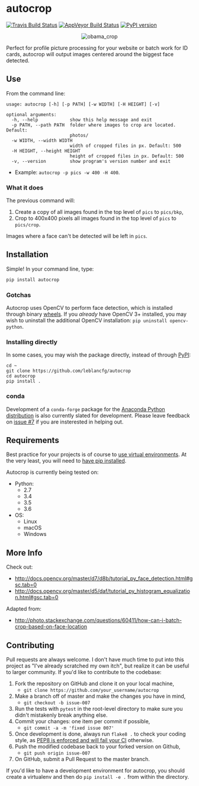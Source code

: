 # autocrop
[![Travis Build Status](https://img.shields.io/travis/leblancfg/autocrop.svg)](https://travis-ci.org/leblancfg/autocrop) [![AppVeyor Build Status](https://img.shields.io/appveyor/ci/leblancfg/autocrop.svg?label=%22Windows%22)](https://ci.appveyor.com/project/leblancfg/autocrop/branch/master) [![PyPI version](https://badge.fury.io/py/autocrop.svg)](https://badge.fury.io/py/autocrop) 

<p align="center"><img title="obama_crop" src="https://cloud.githubusercontent.com/assets/15659410/10975709/3e38de48-83b6-11e5-8885-d95da758ca17.png"></p>

Perfect for profile picture processing for your website or batch work for ID cards, autocrop will output images centered around the biggest face detected.

## Use
From the command line:

    usage: autocrop [-h] [-p PATH] [-w WIDTH] [-H HEIGHT] [-v]

    optional arguments:
      -h, --help            show this help message and exit
      -p PATH, --path PATH  folder where images to crop are located. Default:
                            photos/
      -w WIDTH, --width WIDTH
                            width of cropped files in px. Default: 500
      -H HEIGHT, --height HEIGHT
                            height of cropped files in px. Default: 500
      -v, --version         show program's version number and exit

* Example: `autocrop -p pics -w 400 -H 400`.

### What it does
The previous command will:
1. Create a copy of all images found in the top level of `pics` to `pics/bkp`,
2. Crop to 400x400 pixels all images found in the top level of `pics` to `pics/crop`.
    
Images where a face can't be detected will be left in `pics`.

## Installation
Simple! In your command line, type:

~~~python
pip install autocrop
~~~

### Gotchas
Autocrop uses OpenCV to perform face detection, which is installed through binary [wheels](http://pythonwheels.com/). If you *already* have OpenCV 3+ installed, you may wish to uninstall the additional OpenCV installation: `pip uninstall opencv-python`.

### Installing directly
In some cases, you may wish the package directly, instead of through [PyPI](https://pypi.python.org/pypi):

~~~
cd ~
git clone https://github.com/leblancfg/autocrop
cd autocrop
pip install .
~~~

### conda
Development of a `conda-forge` package for the [Anaconda Python distribution](https://www.anaconda.com/download/) is also currently slated for development. Please leave feedback on [issue #7](https://github.com/leblancfg/autocrop/issues/7) if you are insterested in helping out.

## Requirements
Best practice for your projects is of course to [use virtual environments](http://docs.python-guide.org/en/latest/dev/virtualenvs/). At the very least, you will need to [have pip installed](https://pip.pypa.io/en/stable/installing/).

Autocrop is currently being tested on:
* Python:
    - 2.7
    - 3.4
    - 3.5
    - 3.6
* OS:
    - Linux
    - macOS
    - Windows    
    
## More Info
Check out:
* http://docs.opencv.org/master/d7/d8b/tutorial_py_face_detection.html#gsc.tab=0
* http://docs.opencv.org/master/d5/daf/tutorial_py_histogram_equalization.html#gsc.tab=0

Adapted from:
* http://photo.stackexchange.com/questions/60411/how-can-i-batch-crop-based-on-face-location

## Contributing
Pull requests are always welcome. I don't have much time to put into this project as "I've already scratched my own itch", but realize it can be useful to larger community. If you'd like to contribute to the codebase:

1. Fork the repository on GitHub and clone it on your local machine,
    * `git clone https://github.com/your_username/autocrop`
2. Make a branch off of master and make the changes you have in mind,
    * `git checkout -b issue-007`
3. Run the tests with `pytest` in the root-level directory to make sure you didn't mistakenly break anything else.
4. Commit your changes: one item per commit if possible,
    * `git commit -a -m 'fixed issue 007'`
5. Once development is done, always run `flake8 .` to check your coding style, as [PEP8 is enforced and will fail your CI](https://www.caktusgroup.com/blog/2015/08/15/making-clean-code-part-your-build-process/) otherwise.
6. Push the modified codebase back to your forked version on Github,
    * `git push origin issue-007`
7. On GitHub, submit a Pull Request to the master branch.

If you'd like to have a development environment for autocrop, you should create a virtualenv and then do `pip install -e .` from within the directory.
